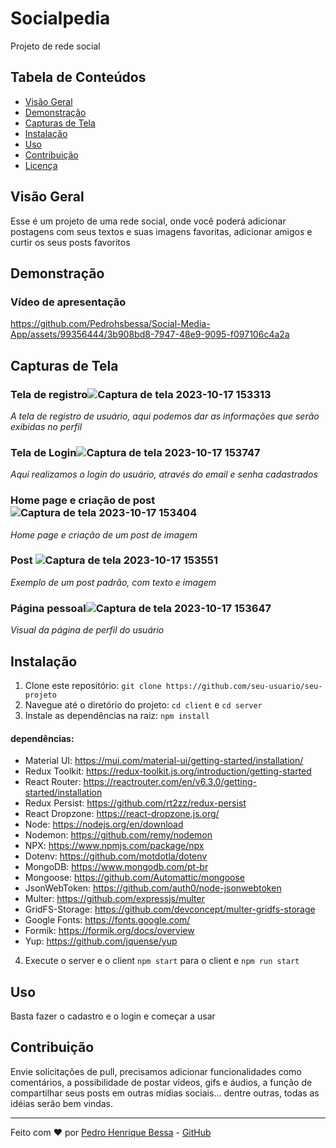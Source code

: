 # Socialpedia

Projeto de rede social 

## Tabela de Conteúdos

- [Visão Geral](#visão-geral)
- [Demonstração](#demonstração)
- [Capturas de Tela](#capturas-de-tela)
- [Instalação](#instalação)
- [Uso](#uso)
- [Contribuição](#contribuição)
- [Licença](#licença)

## Visão Geral

Esse é um projeto de uma rede social, onde você poderá adicionar postagens com seus textos e suas imagens favoritas, adicionar amigos e curtir os seus posts favoritos

## Demonstração
### Vídeo de apresentação



https://github.com/Pedrohsbessa/Social-Media-App/assets/99356444/3b908bd8-7947-48e9-9095-f097106c4a2a



## Capturas de Tela

### Tela de registro![Captura de tela 2023-10-17 153313](https://github.com/Pedrohsbessa/Social-Media-App/assets/99356444/9b4ec82d-6030-4d3e-ad1b-2058f76e9bb8)

*A tela de registro de usuário, aqui podemos dar as informações que serão exibidas no perfil*

### Tela de Login![Captura de tela 2023-10-17 153747](https://github.com/Pedrohsbessa/Social-Media-App/assets/99356444/0458047b-cad1-4cc1-bc70-f633927a3e21)

*Aqui realizamos o login do usuário, através do email e senha cadastrados*

### Home page e criação de post![Captura de tela 2023-10-17 153404](https://github.com/Pedrohsbessa/Social-Media-App/assets/99356444/5128747e-fa66-46ca-889f-1519cbe7f8d2)

*Home page e criação de um post de imagem*

### Post ![Captura de tela 2023-10-17 153551](https://github.com/Pedrohsbessa/Social-Media-App/assets/99356444/d89fec55-d2ae-47b7-8e36-5b7f5a0d392b)

*Exemplo de um post padrão, com texto e imagem*

### Página pessoal![Captura de tela 2023-10-17 153647](https://github.com/Pedrohsbessa/Social-Media-App/assets/99356444/27725e47-934a-49a0-bf4e-fa4652be01e5)

*Visual da página de perfil do usuário*

## Instalação

1. Clone este repositório: `git clone https://github.com/seu-usuario/seu-projeto`
2. Navegue até o diretório do projeto: `cd client` e `cd server`
3. Instale as dependências na raiz: `npm install`
#### dependências:
- Material UI: https://mui.com/material-ui/getting-started/installation/
- Redux Toolkit: https://redux-toolkit.js.org/introduction/getting-started
- React Router: https://reactrouter.com/en/v6.3.0/getting-started/installation
- Redux Persist: https://github.com/rt2zz/redux-persist
- React Dropzone: https://react-dropzone.js.org/
- Node: https://nodejs.org/en/download
- Nodemon: https://github.com/remy/nodemon
- NPX: https://www.npmjs.com/package/npx
- Dotenv: https://github.com/motdotla/dotenv
- MongoDB: https://www.mongodb.com/pt-br
- Mongoose: https://github.com/Automattic/mongoose
- JsonWebToken: https://github.com/auth0/node-jsonwebtoken
- Multer: https://github.com/expressjs/multer
- GridFS-Storage: https://github.com/devconcept/multer-gridfs-storage
- Google Fonts: https://fonts.google.com/
- Formik: https://formik.org/docs/overview
- Yup: https://github.com/jquense/yup
  
4. Execute o server e o client `npm start` para o client e `npm run start`

## Uso

Basta fazer o cadastro e o login e começar a usar

## Contribuição

Envie solicitações de pull, precisamos adicionar funcionalidades como comentários, a possibilidade de postar vídeos, gifs e áudios, a função de compartilhar seus posts em outras mídias sociais... dentre outras, todas as idéias serão bem vindas.

---

Feito com ❤️ por [Pedro Henrique Bessa](https://github.com/Pedrohsbessa) - [GitHub](https://github.com/Pedrohsbessa)
